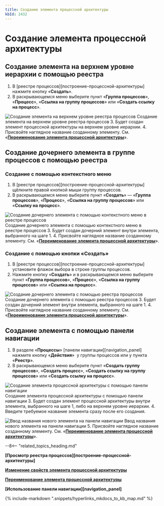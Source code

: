 ```yaml
---
title: Создание элемента процессной архитектуры
kbId: 2432
---
```


# Создание элемента процессной архитектуры

## Создание элемента на верхнем уровне иерархии с помощью реестра

1. В [реестре процессов][построение-процессной-архитектуры] нажмите кнопку «**Создать**».
2. В раскрывающемся меню выберите пункт «**Группа процессов**», «**Процесс**», «**Ссылка на группу процессов**» или «**Создать ссылку на процесс**».

![Создание элемента на верхнем уровне реестра процессов](https://kb.comindware.ru/assets/process_architecture_modeling_create_entity_from_registry.png)
Создание элемента на верхнем уровне реестра процессов
3. Будет создан элемент процессной архитектуры на верхнем уровне иерархии.
4. Присвойте наглядное название созданному элементу. См. «**[Переименование элемента процессной архитектуры](https://kb.comindware.ru/article.php?id=2433)**».

## Создание дочернего элемента в группе процессов с помощью реестра

### Создание с помощью контекстного меню

1. В [реестре процессов][построение-процессной-архитектуры] щёлкните правой кнопкой мыши группу процессов.
2. В раскрывающемся меню выберите пункт «**Создать**» — «**Группа процессов**», «**Процесс**», «**Ссылка на группу процессов**» или «**Ссылку на процесс**».

![Создание дочернего элемента с помощью контекстного меню в реестре процессов](https://kb.comindware.ru/assets/process_architecture_modeling_create_entity_from_context_menu.png)
Создание дочернего элемента с помощью контекстного меню в реестре процессов
3. Будет создан дочерний элемент внутри элемента, выбранного на шаге 1.
4. Присвойте наглядное название созданному элементу. См. «**[Переименование элемента процессной архитектуры](https://kb.comindware.ru/article.php?id=2433)**».

### Создание с помощью кнопки «Создать»

1. В [реестре процессов][построение-процессной-архитектуры] установите флажок выбора в строке группы процессов.
2. Нажмите кнопку «**Создать**» и в раскрывающемся меню выберите пункт «**Группа процессов**», «**Процесс**», «**Ссылка на группу процессов**» или «**Ссылка на процесс**».

![Создание дочернего элемента с помощью реестра процессов](https://kb.comindware.ru/assets/process_architecture_modeling_create_subentity_from_registry.png)
Создание дочернего элемента с помощью реестра процессов
3. Будет создан дочерний элемент внутри элемента, выбранного на шаге 1.
4. Присвойте наглядное название созданному элементу. См. «**[Переименование элемента процессной архитектуры](https://kb.comindware.ru/article.php?id=2433)**».

## Создание элемента с помощью панели навигации

1. В разделе «**Процессы**» [панели навигации][navigation_panel] нажмите кнопку «**Действия**» *‌* у группы процессов или у пункта «**Реестр**».
2. В раскрывающемся меню выберите пункт «**Создать группу процессов**», «**Создать процесс**», «**Создать ссылку на группу процессов**» или «**Создать ссылку на процесс**».

![Создание элемента процессной архитектуры с помощью панели навигации](https://kb.comindware.ru/assets/process_architecture_modeling_create_entity_from_navigation.png)
Создание элемента процессной архитектуры с помощью панели навигации
3. Будет создан элемент процессной архитектуры внутри элемента, выбранного на шаге 1, либо на верхнем уровне иерархии.
4. Введите требуемое название элемента сразу после его создания.

![Ввод названия нового элемента на панели навигации](https://kb.comindware.ru/assets/process_architecture_modeling_rename_on_creation.png)
Ввод названия нового элемента на панели навигации
5. Присвойте наглядное название созданному элементу. См. «**[Переименование элемента процессной архитектуры](https://kb.comindware.ru/article.php?id=2433)**».

--8<-- "related_topics_heading.md"

**[Просмотр реестра процессов][построение-процессной-архитектуры]**

**[Изменение свойств элемента процессной архитектуры](https://kb.comindware.ru/article.php?id=2438)**

**[Переименование элемента процессной архитектуры](https://kb.comindware.ru/article.php?id=2433)**

**[Использование панели навигации][navigation_panel]**

{% include-markdown ".snippets/hyperlinks_mkdocs_to_kb_map.md" %}
